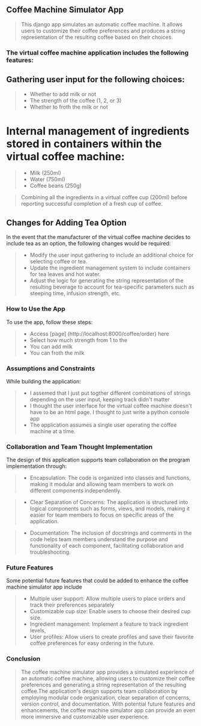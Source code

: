 ## Coffee Machine Simulator App

> This django app simulates an automatic coffee machine. It allows users to customize their coffee preferences and produces a string representation of the resulting coffee based on their choices.

### The virtual coffee machine application includes the following features:

## Gathering user input for the following choices:

>- Whether to add milk or not
>- The strength of the coffee (1, 2, or 3)
>- Whether to froth the milk or not

# Internal management of ingredients stored in containers within the virtual coffee machine:
>- Milk (250ml)
>- Water (750ml)
>- Coffee beans (250g)

>Combining all the ingredients in a virtual coffee cup (200ml) before reporting successful completion of a fresh cup of coffee.

## Changes for Adding Tea Option

In the event that the manufacturer of the virtual coffee machine decides to include tea as an option, the following changes would be required:

>- Modify the user input gathering to include an additional choice for selecting coffee or tea.
>- Update the ingredient management system to include containers for tea leaves and hot water.
>- Adjust the logic for generating the string representation of the resulting beverage to account for tea-specific parameters such as steeping time, infusion strength, etc.



### How to Use the App

To use the app, follow these steps:

> - Access [page] (http://localhost:8000/coffee/order) here 
> - Select how much strength from 1 to the
> - You can add milk
> - You can froth the milk


### Assumptions and Constraints
While building the application:

> - I assemed that I just put togther different combinations of strings depending on the user input, keeping track didn't matter
> - I thought the user interface for the virtual coffee machine doesn't have to be an html page. I thought to just write a python console app
> - The application assumes a single user operating the coffee machine at a time.

### Collaboration and Team Thought Implementation

The design of this application supports team collaboration on the program implementation through:

> - Encapsulation: The code is organized into classes and functions, making it modular and allowing team members to work on different components independently.

> - Clear Separation of Concerns: The application is structured into logical components such as forms, views, and models, making it easier for team members to focus on specific areas of the application.

> - Documentation: The inclusion of docstrings and comments in the code helps team members understand the purpose and functionality of each component, facilitating collaboration and troubleshooting.

### Future Features

Some potential future features that could be added to enhance the coffee machine simulator app include

> - Multiple user support: Allow multiple users to place orders and track their preferences separately
> - Customizable cup size: Enable users to choose their desired cup size.
> - Ingredient management: Implement a feature to track ingredient levels, 
> - User profiles: Allow users to create profiles and save their favorite coffee preferences for easy ordering in the future.

### Conclusion

> The coffee machine simulator app provides a simulated experience of an automatic coffee machine, allowing users to customize their coffee preferences and generating a string representation of the resulting coffee.The application's design supports team collaboration by employing modular code organization, clear separation of concerns, version control, and documentation. With potential future features and enhancements, the coffee machine simulator app can provide an even more immersive and customizable user experience.
